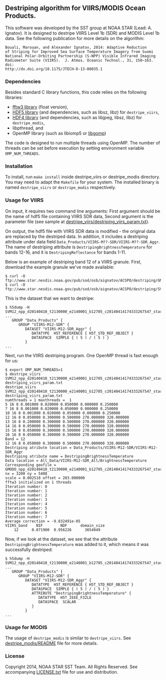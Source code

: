 
## Destriping algorithm for VIIRS/MODIS Ocean Products.

This software was developed by the SST group at NOAA STAR (Lead:
A. Ignatov). It is designed to destripe VIIRS Level 1b (SDR) and MODIS
Level 1b data.  See the following publication for more details on the
algorithm:

    Bouali, Marouan, and Alexander Ignatov, 2014: Adaptive Reduction
    of Striping for Improved Sea Surface Temperature Imagery from Suomi
    National Polar-Orbiting Partnership (S-NPP) Visible Infrared Imaging
    Radiometer Suite (VIIRS).  J. Atmos. Oceanic Technol., 31, 150–163. doi:
    http://dx.doi.org/10.1175/JTECH-D-13-00035.1

### Dependencies

Besides standard C library functions, this code relies on the following
libraries:
* [fftw3 library](http://www.fftw.org/) (float version),
* [HDF5 library](http://www.hdfgroup.org/HDF5/) (and dependencies, such as libsz, libz) for `destripe_viirs`,
* [HDF4 library](http://www.hdfgroup.org/products/hdf4/) (and dependencies, such as libjpeg, libsz, libz) for `destripe_modis`,
* libpthread, and
* OpenMP library (such as libiomp5 or [libgomp](https://gcc.gnu.org/projects/gomp/))

The code is designed to run multiple threads using OpenMP. 
The number of threads can be set before execution by
setting environment variable `OMP_NUM_THREADS`.

### Installation

To install, run `make install` inside destripe_viirs or destripe_modis
directory. You may need to adapt the `Makefile` for your system. The
installed binary is named `destripe_viirs` or `destripe_modis`
respectively.

### Usage for VIIRS

On input, it requires two command line arguments: First argument should
be the name of hdf5 file containing VIIRS SDR data, Second argument is the
parameter file (see sample at
[destripe_viirs/destriping_viirs_param.txt](destripe_viirs/destriping_viirs_param.txt)).

On output, the hdf5 file with VIIRS SDR data is modified -
the original data are replaced by the destriped data.
In addition, it includes a destriping attribute under data field
`Data_Products/VIIRS-M??-SDR/VIIRS-M??-SDR_Aggr`.
The name of destriping attribute is `DestripingBrightnessTemperature` for bands 12-16,
and it is `DestripingReflectance` for bands 1-11.

Below is an example of destriping band 12 of a VIIRS granule. First, download the example granule we've made available:
```
$ curl -O ftp://www.star.nesdis.noaa.gov/pub/sod/osb/aignatov/ACSPO/destriping/GMODO_npp_d20140410_t2130000_e2140001_b12705_c20140414174333267547_star_dev.h5
$ curl -O ftp://www.star.nesdis.noaa.gov/pub/sod/osb/aignatov/ACSPO/destriping/SVM12_npp_d20140410_t2130000_e2140001_b12705_c20140414174333267547_star_dev.h5
```
This is the dataset that we want to destripe:
```
$ h5dump -H SVM12_npp_d20140410_t2130000_e2140001_b12705_c20140414174333267547_star_dev.h5
...
   GROUP "Data_Products" {
      GROUP "VIIRS-M12-SDR" {
         DATASET "VIIRS-M12-SDR_Aggr" {
            DATATYPE  H5T_REFERENCE { H5T_STD_REF_OBJECT }
            DATASPACE  SIMPLE { ( 5 ) / ( 5 ) }
         }
...
```
Next, run the VIIRS destriping program. One OpenMP thread is fast enough for us:
```
$ export OMP_NUM_THREADS=1
$ destripe_viirs SVM12_npp_d20140410_t2130000_e2140001_b12705_c20140414174333267547_star_dev.h5 destriping_viirs_param.txt
destripe_viirs SVM12_npp_d20140410_t2130000_e2140001_b12705_c20140414174333267547_star_dev.h5 destriping_viirs_param.txt
numthreads = 1 maxthreads =  1
5 16 8 0.001000 0.020000 0.050000 0.000000 0.250000
7 16 8 0.001000 0.020000 0.050000 0.000000 0.250000
10 16 8 0.001000 0.020000 0.050000 0.000000 0.250000
12 16 8 0.050000 0.300000 0.500000 270.000000 320.000000
13 16 8 0.200000 0.300000 0.500000 270.000000 320.000000
14 16 8 0.050000 0.300000 0.500000 270.000000 320.000000
15 16 8 0.050000 0.300000 0.500000 270.000000 320.000000
16 16 8 0.050000 0.300000 0.500000 270.000000 320.000000
Band = 12
12 16 8 0.050000 0.300000 0.500000 270.000000 320.000000
Destriping atribute location = Data_Products/VIIRS-M12-SDR/VIIRS-M12-SDR_Aggr
Destriping atribute name = DestripingBrightnessTemperature
Data location = All_Data/VIIRS-M12-SDR_All/BrightnessTemperature
Corresponding geofile = GMODO_npp_d20140410_t2130000_e2140001_b12705_c20140414174333267547_star_dev.h5
nx = 3200 ny = 5408
scale = 0.002518 offset = 203.000000
fftw3 initialized on 1 threads
Iteration number: 0
Iteration number: 1
Iteration number: 2
Iteration number: 3
Iteration number: 4
Iteration number: 5
Iteration number: 6
Iteration number: 7
Average correction = -9.832491e-05
VIIRS_band    NIF        NDF      domain_size
    12      0.071900  0.956226      3654949
```
Now, if we look at the dataset, we see that the attribute `DestripingBrightnessTemperature` was added to it, which means it was successfully destriped:
```
$ h5dump -H SVM12_npp_d20140410_t2130000_e2140001_b12705_c20140414174333267547_star_dev.h5
...
   GROUP "Data_Products" {
      GROUP "VIIRS-M12-SDR" {
         DATASET "VIIRS-M12-SDR_Aggr" {
            DATATYPE  H5T_REFERENCE { H5T_STD_REF_OBJECT }
            DATASPACE  SIMPLE { ( 5 ) / ( 5 ) }
            ATTRIBUTE "DestripingBrightnessTemperature" {
               DATATYPE  H5T_IEEE_F32LE
               DATASPACE  SCALAR
            }
         }
...
```

### Usage for MODIS

The usage of `destripe_modis` is similar to `destripe_viirs`. See
[destripe_modis/README](destripe_modis/README) file for more details.

### License

Copyright 2014, NOAA STAR SST Team. All Rights Reserved.
See accompanying [LICENSE.txt](LICENSE.txt) file for use and distribution.
